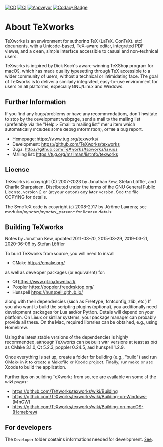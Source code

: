 [![CD](https://github.com/TeXworks/texworks/workflows/CD/badge.svg)](https://github.com/TeXworks/texworks/actions?query=workflow%3ACD)
[![CI](https://github.com/TeXworks/texworks/workflows/CI/badge.svg)](https://github.com/TeXworks/texworks/actions?query=workflow%3ACI)
[![Appveyor](https://ci.appveyor.com/api/projects/status/eb4e9108blt0pehr?svg=true)](https://ci.appveyor.com/project/stloeffler/texworks)
[![Codacy Badge](https://app.codacy.com/project/badge/Grade/22d3db26f8a542f08d8da056e6779020)](https://www.codacy.com/gh/TeXworks/texworks/dashboard?utm_source=github.com&amp;utm_medium=referral&amp;utm_content=TeXworks/texworks&amp;utm_campaign=Badge_Grade)

About TeXworks
==============

TeXworks is an environment for authoring TeX (LaTeX, ConTeXt, etc) documents,
with a Unicode-based, TeX-aware editor, integrated PDF viewer, and a clean,
simple interface accessible to casual and non-technical users.

TeXworks is inspired by Dick Koch's award-winning TeXShop program for macOS,
which has made quality typesetting through TeX accessible to a wider community
of users, without a technical or intimidating face. The goal of TeXworks is to
deliver a similarly integrated, easy-to-use environment for users on all
platforms, especially GNU/Linux and Windows.

Further Information
-------------------

If you find any bugs/problems or have any recommendations, don't hesitate to
stop by the development webpage, send a mail to the mailing list (preferably via
the "Help > Email to mailing list" menu item which automatically includes some
debug information), or file a bug report.

-   Homepage:     <https://www.tug.org/texworks/>
-   Development:  <https://github.com/TeXworks/texworks>
-   Bugs:         <https://github.com/TeXworks/texworks/issues>
-   Mailing list: <https://tug.org/mailman/listinfo/texworks>

License
-------

TeXworks is copyright (C) 2007-2023 by Jonathan Kew, Stefan Löffler, and Charlie
Sharpsteen. Distributed under the terms of the GNU General Public License,
version 2 or (at your option) any later version.
See the file COPYING for details.

The SyncTeX code is copyright (c) 2008-2017 by Jérôme Laurens; see
modules/synctex/synctex_parser.c for license details.

Building TeXworks
-----------------

Notes by Jonathan Kew, updated 2011-03-20, 2015-03-29, 2019-03-21, 2020-06-06 by
Stefan Löffler

To build TeXworks from source, you will need to install

-   CMake <https://cmake.org/>

as well as developer packages (or equivalent) for:

-   Qt <https://www.qt.io/download/>
-   Poppler <https://poppler.freedesktop.org/>
-   Hunspell <https://hunspell.github.io/>

along with their dependencies (such as Freetype, fontconfig, zlib, etc.) If you
also want to build the scripting plugins (optional), you additionally need
development packages for Lua and/or Python. Details will depend on your
platform. On Linux or similar systems, your package manager can probably provide
all these. On the Mac, required libraries can be obtained, e.g., using Homebrew.

Using the latest stable versions of the dependencies is highly recommended,
although TeXworks can be built with versions at least as old as CMake 3.1.0,
Qt 5.2.3, poppler 0.24.5, and hunspell 1.2.9.

Once everything is set up, create a folder for building (e.g., "build") and run
CMake in it to create a Makefile or Xcode project. Finally, run make or use
Xcode to build the application.

Further tips on building TeXworks from source are available on some of the wiki
pages:

-   <https://github.com/TeXworks/texworks/wiki/Building>
-   <https://github.com/TeXworks/texworks/wiki/Building-on-Windows-(MinGW)>
-   <https://github.com/TeXworks/texworks/wiki/Building-on-macOS-(Homebrew)>

For developers
--------------
The `Developer` folder contains informations needed for development.
[See](Developer/README.md).